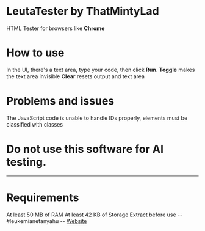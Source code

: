 # LeutaTester by ThatMintyLad
HTML Tester for browsers like **Chrome**
# How to use
In the UI, there's a text area, type your code, then click **Run**.
**Toggle** makes the text area invisible
**Clear** resets output and text area
# Problems and issues
The JavaScript code is unable to handle IDs properly, elements must be classified with classes
# Do not use this software for AI testing.
------------------------------------------
# Requirements
At least 50 MB of RAM
At least 42 KB of Storage
Extract before use
-- #leukemianetanyahu --
[Website](https://thatmintylad243.github.io/LeutaTester-HTML/)
